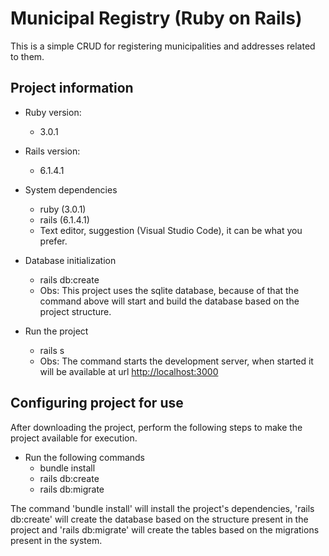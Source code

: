 # Municipal Registry (Ruby on Rails)

This is a simple CRUD for registering municipalities and addresses related to them.

## Project information

* Ruby version:
    - 3.0.1

* Rails version:
    - 6.1.4.1

* System dependencies
    - ruby ​​(3.0.1)
    - rails (6.1.4.1)
    - Text editor, suggestion (Visual Studio Code), it can be what you prefer.

* Database initialization
    - rails db:create
    - Obs: This project uses the sqlite database, because of that the command above will start and build the database based on the project structure.

* Run the project
    - rails s
    - Obs: The command starts the development server, when started it will be available at url [http://localhost:3000](http://localhost:3000)

## Configuring project for use

After downloading the project, perform the following steps to make the project available for execution.

* Run the following commands
    - bundle install
    - rails db:create
    - rails db:migrate

The command 'bundle install' will install the project's dependencies, 'rails db:create' will create the database based on the structure present in the project and 'rails db:migrate' will create the tables based on the migrations present in the system.